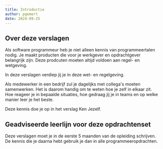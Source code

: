 ```yaml
---
title: Introductie
author: pgemert
date: 2024-09-25
---
```


## Over deze verslagen
Als software programmeur heb je niet alleen kennis van programmeertalen nodig. 
Je maakt producten die voor je werkgever en opdrachtgever belangrijk zijn.
Deze prodcuten moeten altijd voldoen aan regel- en wetgeving.

In deze verslagen verdiep jij je in deze wet- en regelgeving.

Als medewerker in een bedrijf zul je dagelijks met collega's moeten samenwerken. 
Het is daarom handig om te weten hoe je zelf in elkaar zit. 
Hoe reageer je in bepaalde situaties, hoe gedraag jij je in teams en op welke manier leer je het beste.

Deze kennis doe je op in het verslag Ken Jezelf.


## Geadviseerde leerlijn voor deze opdrachtenset
Deze verslagen moet je in de eerste 5 maanden van de opleiding schrijven.
De kennis die je daarna hebt gebruik je dan in alle programmeeropdrachten.